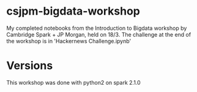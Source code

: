 # csjpm-bigdata-workshop
My completed notebooks from the Introduction to Bigdata workshop by Cambridge Spark + JP Morgan, held on 18/3.
The challenge at the end of the workshop is in 'Hackernews Challenge.ipynb'

# Versions
This workshop was done with python2 on spark 2.1.0
